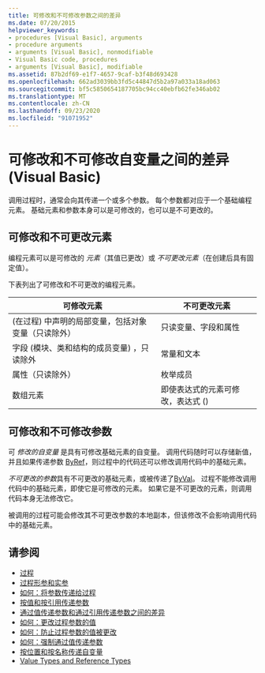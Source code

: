 ```yaml
---
title: 可修改和不可修改参数之间的差异
ms.date: 07/20/2015
helpviewer_keywords:
- procedures [Visual Basic], arguments
- procedure arguments
- arguments [Visual Basic], nonmodifiable
- Visual Basic code, procedures
- arguments [Visual Basic], modifiable
ms.assetid: 87b2df69-e1f7-4657-9caf-b3f48d693428
ms.openlocfilehash: 662ad3039bb3fd5c44847d5b2a97a033a18ad063
ms.sourcegitcommit: bf5c5850654187705bc94cc40ebfb62fe346ab02
ms.translationtype: MT
ms.contentlocale: zh-CN
ms.lasthandoff: 09/23/2020
ms.locfileid: "91071952"
---
```

# <a name="differences-between-modifiable-and-nonmodifiable-arguments-visual-basic"></a>可修改和不可修改自变量之间的差异 (Visual Basic)

调用过程时，通常会向其传递一个或多个参数。 每个参数都对应于一个基础编程元素。 基础元素和参数本身可以是可修改的，也可以是不可更改的。  
  
## <a name="modifiable-and-nonmodifiable-elements"></a>可修改和不可更改元素  

 编程元素可以是可修改的 *元素*（其值已更改）或 *不可更改元素*（在创建后具有固定值）。  
  
 下表列出了可修改和不可更改的编程元素。  
  
|可修改元素|不可更改元素|  
|-------------------------|----------------------------|  
| (在过程) 中声明的局部变量，包括对象变量（只读除外）|只读变量、字段和属性|  
|字段 (模块、类和结构的成员变量) ，只读除外|常量和文本|  
|属性（只读除外）|枚举成员|  
|数组元素|即使表达式的元素可修改，表达式 () |  
  
## <a name="modifiable-and-nonmodifiable-arguments"></a>可修改和不可修改参数  

 可 *修改的自变量* 是具有可修改基础元素的自变量。 调用代码随时可以存储新值，并且如果传递参数 [ByRef](../../../language-reference/modifiers/byref.md)，则过程中的代码还可以修改调用代码中的基础元素。  
  
 *不可更改的参数*具有不可更改的基础元素，或被传递了[ByVal](../../../language-reference/modifiers/byval.md)。 过程不能修改调用代码中的基础元素，即使它是可修改的元素。 如果它是不可更改的元素，则调用代码本身无法修改它。  
  
 被调用的过程可能会修改其不可更改参数的本地副本，但该修改不会影响调用代码中的基础元素。  
  
## <a name="see-also"></a>请参阅

- [过程](./index.md)
- [过程形参和实参](./procedure-parameters-and-arguments.md)
- [如何：将参数传递给过程](./how-to-pass-arguments-to-a-procedure.md)
- [按值和按引用传递参数](./passing-arguments-by-value-and-by-reference.md)
- [通过值传递参数和通过引用传递参数之间的差异](./differences-between-passing-an-argument-by-value-and-by-reference.md)
- [如何：更改过程参数的值](./how-to-change-the-value-of-a-procedure-argument.md)
- [如何：防止过程参数的值被更改](./how-to-protect-a-procedure-argument-against-value-changes.md)
- [如何：强制通过值传递参数](./how-to-force-an-argument-to-be-passed-by-value.md)
- [按位置和按名称传递自变量](./passing-arguments-by-position-and-by-name.md)
- [Value Types and Reference Types](../data-types/value-types-and-reference-types.md)
